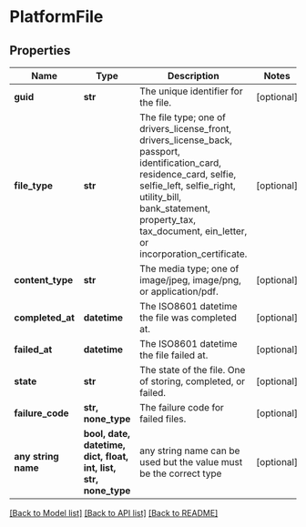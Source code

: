 # PlatformFile


## Properties
Name | Type | Description | Notes
------------ | ------------- | ------------- | -------------
**guid** | **str** | The unique identifier for the file. | [optional] 
**file_type** | **str** | The file type; one of drivers_license_front, drivers_license_back, passport, identification_card, residence_card, selfie, selfie_left, selfie_right, utility_bill, bank_statement, property_tax, tax_document, ein_letter, or incorporation_certificate. | [optional] 
**content_type** | **str** | The media type; one of image/jpeg, image/png, or application/pdf. | [optional] 
**completed_at** | **datetime** | The ISO8601 datetime the file was completed at. | [optional] 
**failed_at** | **datetime** | The ISO8601 datetime the file failed at. | [optional] 
**state** | **str** | The state of the file. One of storing, completed, or failed. | [optional] 
**failure_code** | **str, none_type** | The failure code for failed files. | [optional] 
**any string name** | **bool, date, datetime, dict, float, int, list, str, none_type** | any string name can be used but the value must be the correct type | [optional]

[[Back to Model list]](../README.md#documentation-for-models) [[Back to API list]](../README.md#documentation-for-api-endpoints) [[Back to README]](../README.md)


